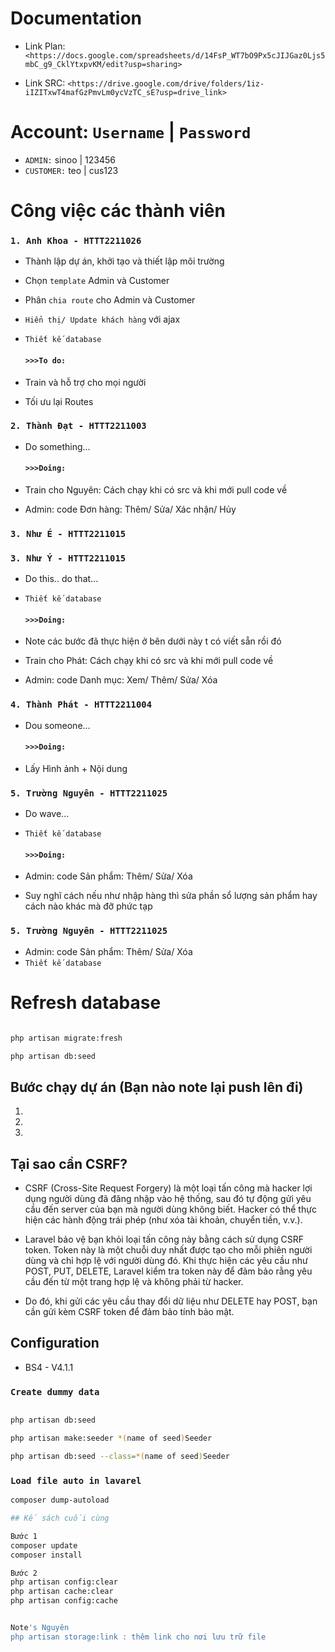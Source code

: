 # Documentation

+ Link Plan: `<https://docs.google.com/spreadsheets/d/14FsP_WT7bO9Px5cJIJGaz0Ljs5mbC_g9_CklYtxpvKM/edit?usp=sharing>`

+ Link SRC: `<https://drive.google.com/drive/folders/1iz-iIZITxwT4mafGzPmvLm0ycVzTC_sE?usp=drive_link>`

# Account: `Username` | `Password`

+ `ADMIN:` sinoo | 123456
+ `CUSTOMER:` teo | cus123

# Công việc các thành viên

### `1. Anh Khoa - HTTT2211026`

+ Thành lập dự án, khởi tạo và thiết lập môi trường
+ Chọn `template` Admin và Customer
+ Phân `chia route` cho Admin và Customer
+ `Hiển thị/ Update khách hàng` với ajax
+ `Thiết kế database`

  #### `>>>To do:`

+ Train và hỗ trợ cho mọi người
+ Tối ưu lại Routes

### `2. Thành Đạt - HTTT2211003`

+ Do something...

  #### `>>>Doing:`

+ Train cho Nguyên: Cách chạy khi có src và khi mới pull code về

+ Admin: code Đơn hàng: Thêm/ Sửa/ Xác nhận/ Hủy

### `3. Như É - HTTT2211015`

### `3. Như Ý - HTTT2211015`

+ Do this.. do that...
+ `Thiết kế database`

  #### `>>>Doing:`

+ Note các bước đã thực hiện ở bên dưới này t có viết sẵn rồi đó

+ Train cho Phát: Cách chạy khi có src và khi mới pull code về

+ Admin: code  Danh mục: Xem/ Thêm/ Sửa/ Xóa

### `4. Thành Phát - HTTT2211004`

+ Dou someone...

  #### `>>>Doing:`

+ Lấy Hình ảnh + Nội dung

### `5. Trường Nguyên - HTTT2211025`

+ Do wave...
+ `Thiết kế database`

  #### `>>>Doing:`

+ Admin: code Sản phẩm: Thêm/ Sửa/ Xóa
+ Suy nghĩ cách nếu như nhập hàng thì sửa phần sổ lượng sản phẩm hay cách nào khác mà đỡ phức tạp

### `5. Trường Nguyên - HTTT2211025`

+ Admin: code Sản phẩm: Thêm/ Sửa/ Xóa
+ `Thiết kế database`

# Refresh database
```bash

php artisan migrate:fresh

php artisan db:seed
```

## Bước chạy dự án (Bạn nào note lại push lên đi)

1.

2.

3.

## Tại sao cần CSRF?

+ CSRF (Cross-Site Request Forgery) là một loại tấn công mà hacker lợi dụng người dùng đã đăng nhập vào hệ thống, sau đó tự động gửi yêu cầu đến server của bạn mà người dùng không biết. Hacker có thể thực hiện các hành động trái phép (như xóa tài khoản, chuyển tiền, v.v.).

+ Laravel bảo vệ bạn khỏi loại tấn công này bằng cách sử dụng CSRF token. Token này là một chuỗi duy nhất được tạo cho mỗi phiên người dùng và chỉ hợp lệ với người dùng đó. Khi thực hiện các yêu cầu như POST, PUT, DELETE, Laravel kiểm tra token này để đảm bảo rằng yêu cầu đến từ một trang hợp lệ và không phải từ hacker.

+ Do đó, khi gửi các yêu cầu thay đổi dữ liệu như DELETE hay POST, bạn cần gửi kèm CSRF token để đảm bảo tính bảo mật.

## Configuration

+ BS4 - V4.1.1

### `Create dummy data`
```bash

php artisan db:seed

php artisan make:seeder *(name of seed)Seeder

php artisan db:seed --class=*(name of seed)Seeder
```

### `Load file auto in lavarel`
```bash
composer dump-autoload

## Kế sách cuối cùng

Bước 1
composer update
composer install

Bước 2
php artisan config:clear
php artisan cache:clear
php artisan config:cache


Note's Nguyên
php artisan storage:link : thêm link cho nơi lưu trữ file